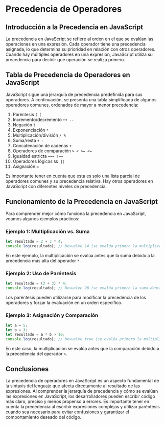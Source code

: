# Precedencia de Operadores

## Introducción a la Precedencia en JavaScript

La precedencia en JavaScript se refiere al orden en el que se evalúan las operaciones en una expresión. Cada operador tiene una precedencia asignada, lo que determina su prioridad en relación con otros operadores. Cuando hay múltiples operadores en una expresión, JavaScript utiliza su precedencia para decidir qué operación se realiza primero.

## Tabla de Precedencia de Operadores en JavaScript

JavaScript sigue una jerarquía de precedencia predefinida para sus operadores. A continuación, se presenta una tabla simplificada de algunos operadores comunes, ordenados de mayor a menor precedencia:

1. Paréntesis `( )`
2. Incremento/decremento `++ --`
3. Negación `!`
4. Exponenciación `*`
5. Multiplicación/división `/ %`
6. Suma/resta `+ -`
7. Concatenación de cadenas `+`
8. Operadores de comparación `> < >= <=`
9. Igualdad estricta `=== !==`
10. Operadores lógicos `&& ||`
11. Asignación `=`

Es importante tener en cuenta que esta es solo una lista parcial de operadores comunes y su precedencia relativa. Hay otros operadores en JavaScript con diferentes niveles de precedencia.

## Funcionamiento de la Precedencia en JavaScript

Para comprender mejor cómo funciona la precedencia en JavaScript, veamos algunos ejemplos prácticos:

### Ejemplo 1: Multiplicación vs. Suma

```jsx
let resultado = 2 + 3 * 4;
console.log(resultado); // Devuelve 14 (se evalúa primero la multiplicación)
```

En este ejemplo, la multiplicación se evalúa antes que la suma debido a la precedencia más alta del operador `*`.

### Ejemplo 2: Uso de Paréntesis

```jsx
let resultado = (2 + 3) * 4;
console.log(resultado); // Devuelve 20 (se evalúa primero la suma dentro de los paréntesis)
```

Los paréntesis pueden utilizarse para modificar la precedencia de los operadores y forzar la evaluación en un orden específico.

### Ejemplo 3: Asignación y Comparación

```jsx
let a = 5;
let b = 3;
let resultado = a * b > 10;
console.log(resultado); // Devuelve true (se evalúa primero la multiplicación y luego la comparación)
```

En este caso, la multiplicación se evalúa antes que la comparación debido a la precedencia del operador `>`.

## Conclusiones

La precedencia de operadores en JavaScript es un aspecto fundamental de la sintaxis del lenguaje que afecta directamente al resultado de las expresiones. Al comprender la jerarquía de precedencia y cómo se evalúan las expresiones en JavaScript, los desarrolladores pueden escribir código más claro, preciso y menos propenso a errores. Es importante tener en cuenta la precedencia al escribir expresiones complejas y utilizar paréntesis cuando sea necesario para evitar confusiones y garantizar el comportamiento deseado del código.
